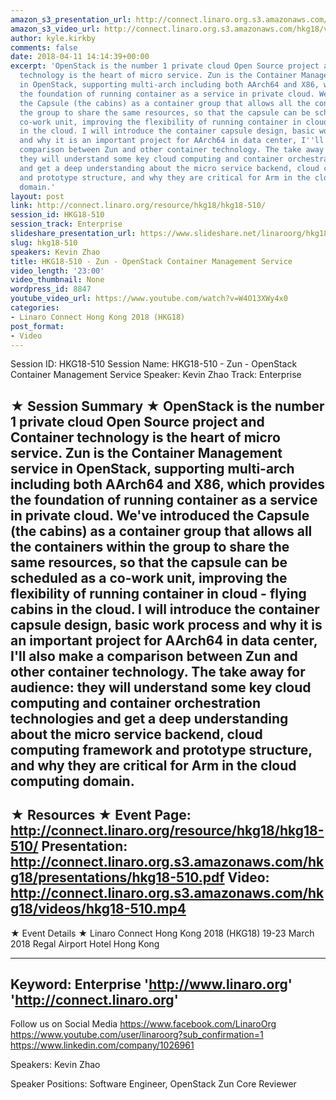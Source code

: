 ```yaml
---
amazon_s3_presentation_url: http://connect.linaro.org.s3.amazonaws.com/hkg18/presentations/hkg18-510.pdf
amazon_s3_video_url: http://connect.linaro.org.s3.amazonaws.com/hkg18/videos/hkg18-510.mp4
author: kyle.kirkby
comments: false
date: 2018-04-11 14:14:39+00:00
excerpt: 'OpenStack is the number 1 private cloud Open Source project and Container
  technology is the heart of micro service. Zun is the Container Management service
  in OpenStack, supporting multi-arch including both AArch64 and X86, which provides
  the foundation of running container as a service in private cloud. We''ve introduced
  the Capsule (the cabins) as a container group that allows all the containers within
  the group to share the same resources, so that the capsule can be scheduled as a
  co-work unit, improving the flexibility of running container in cloud - flying cabins
  in the cloud. I will introduce the container capsule design, basic work process
  and why it is an important project for AArch64 in data center, I''ll also make a
  comparison between Zun and other container technology. The take away for audience:
  they will understand some key cloud computing and container orchestration technologies
  and get a deep understanding about the micro service backend, cloud computing framework
  and prototype structure, and why they are critical for Arm in the cloud computing
  domain.'
layout: post
link: http://connect.linaro.org/resource/hkg18/hkg18-510/
session_id: HKG18-510
session_track: Enterprise
slideshare_presentation_url: https://www.slideshare.net/linaroorg/hkg18510-zun-openstack-containers-management-service
slug: hkg18-510
speakers: Kevin Zhao
title: HKG18-510 - Zun - OpenStack Container Management Service
video_length: '23:00'
video_thumbnail: None
wordpress_id: 8847
youtube_video_url: https://www.youtube.com/watch?v=W4O13XWy4x0
categories:
- Linaro Connect Hong Kong 2018 (HKG18)
post_format:
- Video
---
```


Session ID: HKG18-510
Session Name: HKG18-510 - Zun - OpenStack Container Management Service
Speaker: Kevin Zhao
Track: Enterprise


★ Session Summary ★
OpenStack is the number 1 private cloud Open Source project and Container technology is the heart of micro service. Zun is the Container Management service in OpenStack, supporting multi-arch including both AArch64 and X86, which provides the foundation of running container as a service in private cloud. We've introduced the Capsule (the cabins) as a container group that allows all the containers within the group to share the same resources, so that the capsule can be scheduled as a co-work unit, improving the flexibility of running container in cloud - flying cabins in the cloud. I will introduce the container capsule design, basic work process and why it is an important project for AArch64 in data center, I'll also make a comparison between Zun and other container technology. The take away for audience: they will understand some key cloud computing and container orchestration technologies and get a deep understanding about the micro service backend, cloud computing framework and prototype structure, and why they are critical for Arm in the cloud computing domain.
---------------------------------------------------
★ Resources ★
Event Page: http://connect.linaro.org/resource/hkg18/hkg18-510/
Presentation: http://connect.linaro.org.s3.amazonaws.com/hkg18/presentations/hkg18-510.pdf
Video: http://connect.linaro.org.s3.amazonaws.com/hkg18/videos/hkg18-510.mp4
 ---------------------------------------------------
★ Event Details ★
Linaro Connect Hong Kong 2018 (HKG18)
19-23 March 2018 
Regal Airport Hotel Hong Kong

---------------------------------------------------
Keyword: Enterprise
'http://www.linaro.org'
'http://connect.linaro.org'
---------------------------------------------------
Follow us on Social Media
https://www.facebook.com/LinaroOrg
https://www.youtube.com/user/linaroorg?sub_confirmation=1
https://www.linkedin.com/company/1026961

Speakers: Kevin Zhao

Speaker Positions: Software Engineer, OpenStack Zun Core Reviewer



